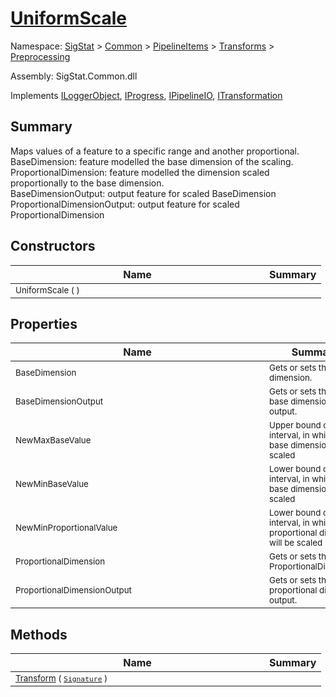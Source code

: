 # [UniformScale](./UniformScale.md)

Namespace: [SigStat]() > [Common](./../../../README.md) > [PipelineItems]() > [Transforms]() > [Preprocessing](./README.md)

Assembly: SigStat.Common.dll

Implements [ILoggerObject](./../../../ILoggerObject.md), [IProgress](./../../../Helpers/IProgress.md), [IPipelineIO](./../../../Pipeline/IPipelineIO.md), [ITransformation](./../../../ITransformation.md)

## Summary
Maps values of a feature to a specific range and another proportional.  <br>BaseDimension: feature modelled the base dimension of the scaling. <br>ProportionalDimension: feature modelled the dimension scaled proportionally to the base dimension. <br>BaseDimensionOutput: output feature for scaled BaseDimension<br>ProportionalDimensionOutput: output feature for scaled ProportionalDimension

## Constructors

| Name | Summary | 
| --- | --- | 
| <div style ="width:390px"><sub>UniformScale (  )</sub></div>| <sub></sub></div>| <br>


## Properties

| Name | Summary | 
| --- | --- | 
| <div style ="width:390px"><sub>BaseDimension</sub></div>| <sub>Gets or sets the base dimension.</sub></div>| <br>
| <div style ="width:390px"><sub>BaseDimensionOutput</sub></div>| <sub>Gets or sets the output base dimension output.</sub></div>| <br>
| <div style ="width:390px"><sub>NewMaxBaseValue</sub></div>| <sub>Upper bound of the interval, in which the base dimension will be scaled</sub></div>| <br>
| <div style ="width:390px"><sub>NewMinBaseValue</sub></div>| <sub>Lower bound of the interval, in which the base dimension will be scaled</sub></div>| <br>
| <div style ="width:390px"><sub>NewMinProportionalValue</sub></div>| <sub>Lower bound of the interval, in which the proportional dimension will be scaled</sub></div>| <br>
| <div style ="width:390px"><sub>ProportionalDimension</sub></div>| <sub>Gets or sets the ProportionalDimension.</sub></div>| <br>
| <div style ="width:390px"><sub>ProportionalDimensionOutput</sub></div>| <sub>Gets or sets the output proportional dimension output.</sub></div>| <br>


## Methods

| Name | Summary | 
| --- | --- | 
| <div style ="width:390px"><sub>[Transform](./Methods/UniformScale-100663843.md) ( [`Signature`](./../../../Signature.md) )</sub></div>| <sub></sub></div>| <br>



